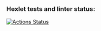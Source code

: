 ### Hexlet tests and linter status:
[![Actions Status](https://github.com/Eserian/backend-project-6/workflows/hexlet-check/badge.svg)](https://github.com/Eserian/backend-project-6/actions)